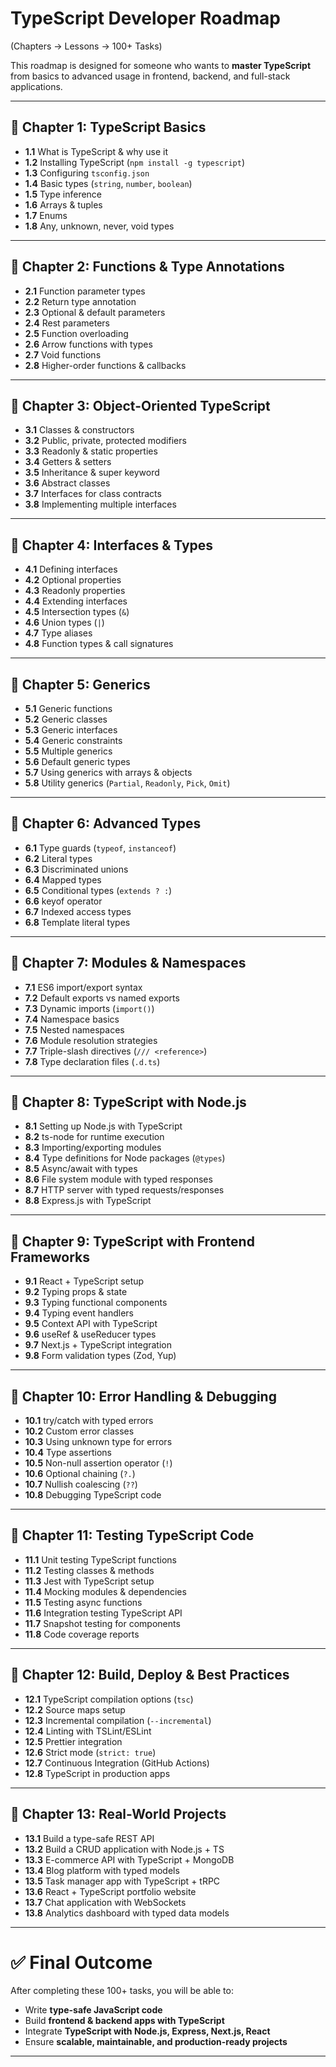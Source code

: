 # TypeScript Developer Roadmap  
(Chapters → Lessons → 100+ Tasks)

This roadmap is designed for someone who wants to **master TypeScript** from basics to advanced usage in frontend, backend, and full-stack applications.  

---

## 📖 Chapter 1: TypeScript Basics
- **1.1** What is TypeScript & why use it  
- **1.2** Installing TypeScript (`npm install -g typescript`)  
- **1.3** Configuring `tsconfig.json`  
- **1.4** Basic types (`string`, `number`, `boolean`)  
- **1.5** Type inference  
- **1.6** Arrays & tuples  
- **1.7** Enums  
- **1.8** Any, unknown, never, void types  

---

## 📖 Chapter 2: Functions & Type Annotations
- **2.1** Function parameter types  
- **2.2** Return type annotation  
- **2.3** Optional & default parameters  
- **2.4** Rest parameters  
- **2.5** Function overloading  
- **2.6** Arrow functions with types  
- **2.7** Void functions  
- **2.8** Higher-order functions & callbacks  

---

## 📖 Chapter 3: Object-Oriented TypeScript
- **3.1** Classes & constructors  
- **3.2** Public, private, protected modifiers  
- **3.3** Readonly & static properties  
- **3.4** Getters & setters  
- **3.5** Inheritance & super keyword  
- **3.6** Abstract classes  
- **3.7** Interfaces for class contracts  
- **3.8** Implementing multiple interfaces  

---

## 📖 Chapter 4: Interfaces & Types
- **4.1** Defining interfaces  
- **4.2** Optional properties  
- **4.3** Readonly properties  
- **4.4** Extending interfaces  
- **4.5** Intersection types (`&`)  
- **4.6** Union types (`|`)  
- **4.7** Type aliases  
- **4.8** Function types & call signatures  

---

## 📖 Chapter 5: Generics
- **5.1** Generic functions  
- **5.2** Generic classes  
- **5.3** Generic interfaces  
- **5.4** Generic constraints  
- **5.5** Multiple generics  
- **5.6** Default generic types  
- **5.7** Using generics with arrays & objects  
- **5.8** Utility generics (`Partial`, `Readonly`, `Pick`, `Omit`)  

---

## 📖 Chapter 6: Advanced Types
- **6.1** Type guards (`typeof`, `instanceof`)  
- **6.2** Literal types  
- **6.3** Discriminated unions  
- **6.4** Mapped types  
- **6.5** Conditional types (`extends ? :`)  
- **6.6** keyof operator  
- **6.7** Indexed access types  
- **6.8** Template literal types  

---

## 📖 Chapter 7: Modules & Namespaces
- **7.1** ES6 import/export syntax  
- **7.2** Default exports vs named exports  
- **7.3** Dynamic imports (`import()`)  
- **7.4** Namespace basics  
- **7.5** Nested namespaces  
- **7.6** Module resolution strategies  
- **7.7** Triple-slash directives (`/// <reference>`)  
- **7.8** Type declaration files (`.d.ts`)  

---

## 📖 Chapter 8: TypeScript with Node.js
- **8.1** Setting up Node.js with TypeScript  
- **8.2** ts-node for runtime execution  
- **8.3** Importing/exporting modules  
- **8.4** Type definitions for Node packages (`@types`)  
- **8.5** Async/await with types  
- **8.6** File system module with typed responses  
- **8.7** HTTP server with typed requests/responses  
- **8.8** Express.js with TypeScript  

---

## 📖 Chapter 9: TypeScript with Frontend Frameworks
- **9.1** React + TypeScript setup  
- **9.2** Typing props & state  
- **9.3** Typing functional components  
- **9.4** Typing event handlers  
- **9.5** Context API with TypeScript  
- **9.6** useRef & useReducer types  
- **9.7** Next.js + TypeScript integration  
- **9.8** Form validation types (Zod, Yup)  

---

## 📖 Chapter 10: Error Handling & Debugging
- **10.1** try/catch with typed errors  
- **10.2** Custom error classes  
- **10.3** Using unknown type for errors  
- **10.4** Type assertions  
- **10.5** Non-null assertion operator (`!`)  
- **10.6** Optional chaining (`?.`)  
- **10.7** Nullish coalescing (`??`)  
- **10.8** Debugging TypeScript code  

---

## 📖 Chapter 11: Testing TypeScript Code
- **11.1** Unit testing TypeScript functions  
- **11.2** Testing classes & methods  
- **11.3** Jest with TypeScript setup  
- **11.4** Mocking modules & dependencies  
- **11.5** Testing async functions  
- **11.6** Integration testing TypeScript API  
- **11.7** Snapshot testing for components  
- **11.8** Code coverage reports  

---

## 📖 Chapter 12: Build, Deploy & Best Practices
- **12.1** TypeScript compilation options (`tsc`)  
- **12.2** Source maps setup  
- **12.3** Incremental compilation (`--incremental`)  
- **12.4** Linting with TSLint/ESLint  
- **12.5** Prettier integration  
- **12.6** Strict mode (`strict: true`)  
- **12.7** Continuous Integration (GitHub Actions)  
- **12.8** TypeScript in production apps  

---

## 📖 Chapter 13: Real-World Projects
- **13.1** Build a type-safe REST API  
- **13.2** Build a CRUD application with Node.js + TS  
- **13.3** E-commerce API with TypeScript + MongoDB  
- **13.4** Blog platform with typed models  
- **13.5** Task manager app with TypeScript + tRPC  
- **13.6** React + TypeScript portfolio website  
- **13.7** Chat application with WebSockets  
- **13.8** Analytics dashboard with typed data models  

---

# ✅ Final Outcome
After completing these 100+ tasks, you will be able to:
- Write **type-safe JavaScript code**  
- Build **frontend & backend apps with TypeScript**  
- Integrate **TypeScript with Node.js, Express, Next.js, React**  
- Ensure **scalable, maintainable, and production-ready projects**  

---